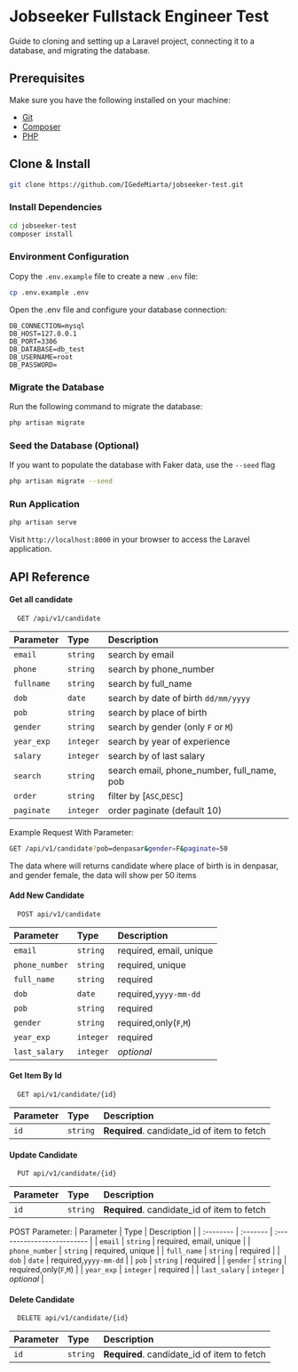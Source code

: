 
# Jobseeker Fullstack Engineer Test

Guide to cloning and setting up a Laravel project, connecting it to a database, and migrating the database.


## Prerequisites
Make sure you have the following installed on your machine:

- [Git](https://git-scm.com/)
- [Composer](https://getcomposer.org/)
- [PHP](https://www.php.net/)
## Clone & Install

```bash
git clone https://github.com/IGedeMiarta/jobseeker-test.git
```

### Install Dependencies
```bash
cd jobseeker-test
composer install
```

### Environment Configuration
Copy the `.env.example` file to create a new `.env` file:
```bash
cp .env.example .env
```
Open the .env file and configure your database connection:
```dotenv
DB_CONNECTION=mysql
DB_HOST=127.0.0.1
DB_PORT=3306
DB_DATABASE=db_test
DB_USERNAME=root
DB_PASSWORD=
```
### Migrate the Database
Run the following command to migrate the database:
```bash
php artisan migrate
```
### Seed the Database (Optional)
If you want to populate the database with Faker data, use the `--seed` flag
```bash
php artisan migrate --seed
```
### Run Application
```bash
php artisan serve
```
Visit `http://localhost:8000` in your browser to access the Laravel application.




## API Reference

#### Get all candidate

```http
  GET /api/v1/candidate
```

| Parameter | Type     | Description                |
| :-------- | :------- | :------------------------- |
| `email` | `string` | search by email |
| `phone` | `string` | search by phone_number |
| `fullname` | `string` | search by full_name |
| `dob` | `date` | search by date of birth `dd/mm/yyyy` |
| `pob` | `string` | search by place of birth |
| `gender` | `string` | search by gender (only `F` or `M`) |
| `year_exp` | `integer` | search by year of experience  |
| `salary` | `integer` | search by of last salary |
| `search` | `string` | search email, phone_number, full_name, pob |
| `order` | `string` | filter by [`ASC`,`DESC`] |
| `paginate` | `integer` | order paginate (default 10) |

Example Request With Parameter:
```bash
GET /api/v1/candidate?pob=denpasar&gender=F&paginate=50
```
The data where will returns candidate where place of birth is in denpasar, and gender female, the data will show per 50 items

#### Add New Candidate

```http
  POST api/v1/candidate
```

| Parameter | Type     | Description                |
| :-------- | :------- | :------------------------- |
| `email` | `string` | required, email, unique |
| `phone_number` | `string` | required, unique |
| `full_name` | `string` | required  |
| `dob` | `date` | required,`yyyy-mm-dd`  |
| `pob` | `string` | required  |
| `gender` | `string` | required,only(`F`,`M`)  |
| `year_exp` | `integer` | required  |
| `last_salary` | `integer` | *optional*  |

#### Get Item By Id

```http
  GET api/v1/candidate/{id}
```

| Parameter | Type     | Description                       |
| :-------- | :------- | :-------------------------------- |
| `id`      | `string` | **Required**. candidate_id of item to fetch |

#### Update Candidate

```http
  PUT api/v1/candidate/{id}
```
| Parameter | Type     | Description                       |
| :-------- | :------- | :-------------------------------- |
| `id`      | `string` | **Required**. candidate_id of item to fetch |

POST Parameter:
| Parameter | Type     | Description                |
| :-------- | :------- | :------------------------- |
| `email` | `string` | required, email, unique |
| `phone_number` | `string` | required, unique |
| `full_name` | `string` | required  |
| `dob` | `date` | required,`yyyy-mm-dd`  |
| `pob` | `string` | required  |
| `gender` | `string` | required,only(`F`,`M`)  |
| `year_exp` | `integer` | required  |
| `last_salary` | `integer` | *optional*  |

#### Delete Candidate

```http
  DELETE api/v1/candidate/{id}
```
| Parameter | Type     | Description                       |
| :-------- | :------- | :-------------------------------- |
| `id`      | `string` | **Required**. candidate_id of item to fetch |




